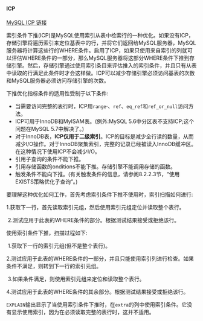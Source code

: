#### ICP

[MySQL ICP 链接](https://dev.mysql.com/doc/refman/5.6/en/index-condition-pushdown-optimization.html)

索引条件下推(ICP)是MySQL使用索引从表中检索行的一种优化。如果没有ICP，存储引擎将遍历索引来定位基表中的行，并将它们返回给MySQL服务器，MySQL服务器将计算这些行的WHERE条件。启用了ICP，如果只使用来自索引的列就可以评估WHERE条件的一部分，那么MySQL服务器将这部分WHERE条件下推到存储引擎。然后，存储引擎通过使用索引条目来评估推入的索引条件，并且只有从表中读取的行满足此条件时才会这样做。ICP可以减少存储引擎必须访问基表的次数和MySQL服务器必须访问存储引擎的次数。

下推优化指标条件的适用性受制于以下条件:

- 当需要访问完整的表行时，ICP用`range`·、`ref`、`eq_ref`和`ref_or_null`访问方法。
- ICP可用于InnoDB和MyISAM表。(例外:MySQL 5.6中分区表不支持ICP;这个问题在MySQL 5.7中解决了。)
- 对于InnoDB表，**ICP仅用于二级索引**。ICP的目标是减少全行读的数量，从而减少I/O操作。对于InnoDB聚集索引，完整的记录已经被读入InnoDB缓冲区。在这种情况下使用ICP不会减少I/O。
- 引用子查询的条件不能下推。
- 引用存储函数的onditions不能下推。存储引擎不能调用存储的函数。
- 触发条件不能向下推。(有关触发条件的信息，请参阅8.2.2.3节，“使用EXISTS策略优化子查询”。)

要理解这种优化如何工作，首先考虑索引条件下推不使用时，索引扫描如何进行:

​	1.获取下一行，首先读取索引元组，然后使用索引元组定位并读取整个表行。

​	2.测试应用于此表的WHERE条件的部分。根据测试结果接受或拒绝该行。

使用索引条件下推，扫描过程如下:

​	1.获取下一行的索引元组(但不是整个表行)。

​	2.测试应用于此表的WHERE条件的一部分，并且只能使用索引列进行检查。如果条件不满足，则转到下一行的索引元组。

​	3.如果条件满足，则使用索引元组来定位和读取整个表行。

​	4.测试应用于此表的WHERE条件的其余部分。根据测试结果接受或拒绝该行。

`EXPLAIN`输出显示了当使用索引条件下推时，在`extra`的列中使用索引条件。它没有显示使用索引，因为在必须读取完整的表行时，这并不适用。
